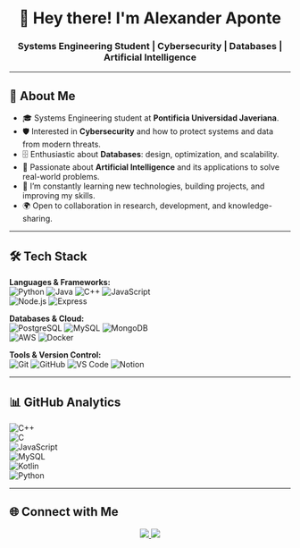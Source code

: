 <h1 align="center">👋 Hey there! I'm Alexander Aponte</h1>
<h3 align="center">Systems Engineering Student | Cybersecurity | Databases | Artificial Intelligence</h3>

---

## 🔎 About Me
- 🎓 Systems Engineering student at **Pontificia Universidad Javeriana**.  
- 🛡️ Interested in **Cybersecurity** and how to protect systems and data from modern threats.  
- 🗄️ Enthusiastic about **Databases**: design, optimization, and scalability.  
- 🤖 Passionate about **Artificial Intelligence** and its applications to solve real-world problems.  
- 📖 I’m constantly learning new technologies, building projects, and improving my skills.  
- 🌍 Open to collaboration in research, development, and knowledge-sharing.  

---

## 🛠️ Tech Stack
**Languages & Frameworks:**  
![Python](https://img.shields.io/badge/-Python-3776AB?logo=python&logoColor=white) 
![Java](https://img.shields.io/badge/-Java-007396?logo=java&logoColor=white) 
![C++](https://img.shields.io/badge/-C++-00599C?logo=cplusplus&logoColor=white) 
![JavaScript](https://img.shields.io/badge/-JavaScript-F7DF1E?logo=javascript&logoColor=black)  
![Node.js](https://img.shields.io/badge/-Node.js-339933?logo=node.js&logoColor=white) 
![Express](https://img.shields.io/badge/-Express-000000?logo=express&logoColor=white)  

**Databases & Cloud:**  
![PostgreSQL](https://img.shields.io/badge/-PostgreSQL-336791?logo=postgresql&logoColor=white) 
![MySQL](https://img.shields.io/badge/-MySQL-4479A1?logo=mysql&logoColor=white) 
![MongoDB](https://img.shields.io/badge/-MongoDB-47A248?logo=mongodb&logoColor=white)  
![AWS](https://img.shields.io/badge/-AWS-232F3E?logo=amazonaws&logoColor=white) 
![Docker](https://img.shields.io/badge/-Docker-2496ED?logo=docker&logoColor=white)  

**Tools & Version Control:**  
![Git](https://img.shields.io/badge/-Git-F05032?logo=git&logoColor=white) 
![GitHub](https://img.shields.io/badge/-GitHub-181717?logo=github&logoColor=white) 
![VS Code](https://img.shields.io/badge/-VSCode-0078D4?logo=visual-studio-code&logoColor=white) 
![Notion](https://img.shields.io/badge/-Notion-000000?logo=notion&logoColor=white)  

---

## 📊 GitHub Analytics

![C++](https://img.shields.io/badge/C++-34.5%25-00599C?logo=cplusplus&logoColor=white)  
![C](https://img.shields.io/badge/C-16%25-A8B9CC?logo=c&logoColor=white)  
![JavaScript](https://img.shields.io/badge/JavaScript-20%25-F7DF1E?logo=javascript&logoColor=black)  
![MySQL](https://img.shields.io/badge/MySQL-10%25-4479A1?logo=mysql&logoColor=white)  
![Kotlin](https://img.shields.io/badge/Kotlin-10%25-7F52FF?logo=kotlin&logoColor=white)  
![Python](https://img.shields.io/badge/Python-10%25-3776AB?logo=python&logoColor=white)  

---

## 🌐 Connect with Me
<p align="center">
  <a href="https://www.linkedin.com" target="_blank">
    <img src="https://img.shields.io/badge/-LinkedIn-0077B5?logo=linkedin&logoColor=white&style=for-the-badge"/>
  </a>
  <a href="mailto:tuemail@gmail.com">
    <img src="https://img.shields.io/badge/-Email-D14836?logo=gmail&logoColor=white&style=for-the-badge"/>
  </a>
</p>
